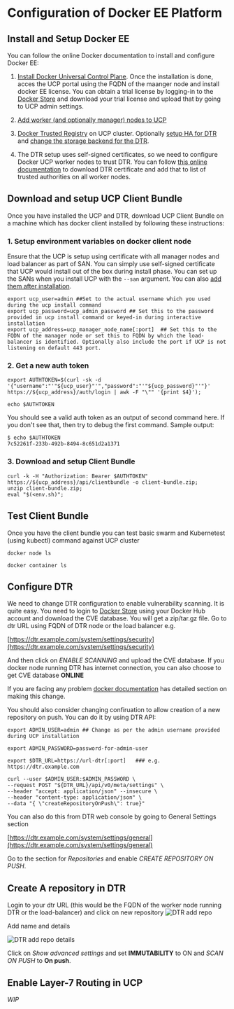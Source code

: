 # Configuration of Docker EE Platform

## Install and Setup Docker EE

You can follow the online Docker documentation to install and configure Docker EE:
1. [Install Docker Universal Control Plane](https://docs.docker.com/ee/ucp/admin/install/). Once the installation is done, acces the UCP portal using the FQDN of the maanger node and install docker EE license. You can obtain a trial license by logging-in to the [Docker Store](https://store.docker.com) and download your trial license and upload that by going to UCP admin settings.

2. [Add worker (and optionally manager) nodes to UCP](https://docs.docker.com/ee/ucp/admin/configure/join-nodes/join-linux-nodes-to-cluster/) 

3. [Docker Trusted Registry](https://docs.docker.com/ee/dtr/admin/install/) on UCP cluster. Optionally [setup HA for DTR](https://docs.docker.com/ee/dtr/admin/configure/set-up-high-availability/) and [change the storage backend for the DTR](https://docs.docker.com/ee/dtr/admin/configure/external-storage/).

4. The DTR setup uses self-signed certificates, so we need to configure Docker UCP worker nodes to trust DTR. You can follow [this online documentation](https://docs.docker.com/ee/dtr/user/access-dtr/) to download DTR certificate and add that to list of trusted authorities on all worker nodes.

## Download and setup UCP Client Bundle
Once you have installed the UCP and DTR, download UCP Client Bundle on a machine which has docker client installed by following these instructions:

### 1. Setup environment variables on docker client node

Ensure that the UCP is setup using certificate with all manager nodes and load balancer as part of SAN. You can simply use self-signed certificate that UCP would install out of the box during install phase. You can set up the SANs when you install UCP with the ```--san``` argument. You can also [add them after installation](https://docs.docker.com/ee/ucp/admin/configure/add-sans-to-cluster/#add-new-sans-to-ucp).

```
export ucp_user=admin ##Set to the actual username which you used during the ucp install command
export ucp_password=ucp_admin_password ## Set this to the password provided in ucp install command or keyed-in during interactive installation
export ucp_address=ucp_manager_node_name[:port]  ## Set this to the FQDN of the manager node or set this to FQDN by which the load-balancer is identified. Optionally also include the port if UCP is not listening on default 443 port.
```

### 2. Get a new auth token
```
export AUTHTOKEN=$(curl -sk -d '{"username":"'"${ucp_user}"'","password":"'"${ucp_password}"'"}' https://${ucp_address}/auth/login | awk -F "\"" '{print $4}');

echo $AUTHTOKEN 
```


You should see a valid auth token as an output of second command here. If you don't see that, then try to debug the first command. Sample output:

```
$ echo $AUTHTOKEN
7c52261f-233b-492b-8494-8c651d2a1371
```

### 3. Download and setup Client Bundle

```
curl -k -H "Authorization: Bearer $AUTHTOKEN" https://${ucp_address}/api/clientbundle -o client-bundle.zip;
unzip client-bundle.zip;
eval "$(<env.sh)";
```

## Test Client Bundle
Once you have the client bundle you can test basic swarm and Kubernetest (using kubectl) command against UCP cluster

```
docker node ls

docker container ls

```

## Configure DTR

We need to change DTR configuration to enable vulnerability scanning. It is quite easy. You need to login to [Docker Store](https://store.docker.com) using your Docker Hub account and download the CVE database. You will get a zip/tar.gz file. Go to dtr URL using FQDN of DTR node or the load balancer e.g.

[https://dtr.example.com/system/settings/security](https://dtr.example.com/system/settings/security)

And then click on *ENABLE SCANNING* and upload the CVE database. If you docker node running DTR has internet connection, you can also choose to get CVE database **ONLINE**

If you are facing any problem [docker documentation](https://docs.docker.com/ee/dtr/admin/configure/set-up-vulnerability-scans/) has detailed section on making this change.

You should also consider changing confiruation to allow creation of a new repository on push. You can do it by using DTR API:

```
export ADMIN_USER=admin ## Change as per the admin username provided during UCP installation

export ADMIN_PASSWORD=password-for-admin-user 

export $DTR_URL=https://url-dtr[:port]   ### e.g. https://dtr.example.com

curl --user $ADMIN_USER:$ADMIN_PASSWORD \
--request POST "${DTR_URL}/api/v0/meta/settings" \
--header "accept: application/json" --insecure \
--header "content-type: application/json" \
--data "{ \"createRepositoryOnPush\": true}"
```

You can also do this from DTR web console by going to General Settings section

[https://dtr.example.com/system/settings/general](https://dtr.example.com/system/settings/general)

Go to the section for *Repositories* and enable *CREATE REPOSITORY ON PUSH*.

## Create A repository in DTR
Login to your dtr URL (this would be the FQDN of the worker node running DTR or the load-balancer) and click on new repository
![DTR add repo](https://docs.docker.com/ee/dtr/images/create-repository-1.png)


Add name and details


![DTR add repo details](https://docs.docker.com/ee/dtr/images/create-repository-2.png)

Click on *Show advanced settings* and set **IMMUTABILITY** to ON and *SCAN ON PUSH* to **On push**.

## Enable Layer-7 Routing in UCP
*WIP*


